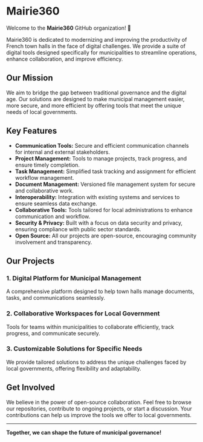 # Mairie360

Welcome to the **Mairie360** GitHub organization! 🚀

Mairie360 is dedicated to modernizing and improving the productivity of French town halls in the face of digital challenges. We provide a suite of digital tools designed specifically for municipalities to streamline operations, enhance collaboration, and improve efficiency. 

## Our Mission
We aim to bridge the gap between traditional governance and the digital age. Our solutions are designed to make municipal management easier, more secure, and more efficient by offering tools that meet the unique needs of local governments.

## Key Features
- **Communication Tools:** Secure and efficient communication channels for internal and external stakeholders.
- **Project Management:** Tools to manage projects, track progress, and ensure timely completion.
- **Task Management:** Simplified task tracking and assignment for efficient workflow management.
- **Document Management:** Versioned file management system for secure and collaborative work.
- **Interoperability:** Integration with existing systems and services to ensure seamless data exchange.
- **Collaborative Tools:** Tools tailored for local administrations to enhance communication and workflow.
- **Security & Privacy:** Built with a focus on data security and privacy, ensuring compliance with public sector standards.
- **Open Source:** All our projects are open-source, encouraging community involvement and transparency.

## Our Projects
### 1. **Digital Platform for Municipal Management**
A comprehensive platform designed to help town halls manage documents, tasks, and communications seamlessly.

### 2. **Collaborative Workspaces for Local Government**
Tools for teams within municipalities to collaborate efficiently, track progress, and communicate securely.

### 3. **Customizable Solutions for Specific Needs**
We provide tailored solutions to address the unique challenges faced by local governments, offering flexibility and adaptability.

## Get Involved
We believe in the power of open-source collaboration. Feel free to browse our repositories, contribute to ongoing projects, or start a discussion. Your contributions can help us improve the tools we offer to local governments.

---

**Together, we can shape the future of municipal governance!**